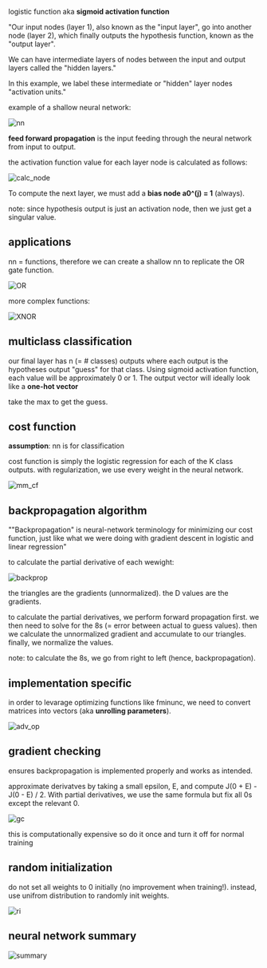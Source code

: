 logistic function aka **sigmoid activation function**

"Our input nodes (layer 1), also known as the "input layer", go into another node (layer 2), which finally outputs the hypothesis function, known as the "output layer".

We can have intermediate layers of nodes between the input and output layers called the "hidden layers."

In this example, we label these intermediate or "hidden" layer nodes "activation units."

example of a shallow neural network:

![nn](https://i.gyazo.com/6628a5ae7c1ae9e77c7bf7d2afc004f6.png)

**feed forward propagation** is the input feeding through the neural network from input to output. 

the activation function value for each layer node is calculated as follows:

![calc_node](https://i.gyazo.com/c9ddd49fb3b8776bdc4508cf2e85d581.png)

To compute the next layer, we must add a **bias node a0^(j) = 1** (always). 

note: since hypothesis output is just an activation node, then we just get a singular value. 

## applications

nn = functions, therefore we can create a shallow nn to replicate the OR gate function.

![OR](https://i.gyazo.com/2416fcff5bf881980857087ed159daf2.png)

more complex functions:

![XNOR](https://i.gyazo.com/0b9c7468119f0cd5a3bf339383e7bc13.png)

## multiclass classification

our final layer has n (= # classes) outputs where each output is the hypotheses output "guess" for that class. Using sigmoid activation function, each value will be approximately 0 or 1. The output vector will ideally look like a **one-hot vector**

take the max to get the guess. 


## cost function

**assumption**: nn is for classification

cost function is simply the logistic regression for each of the K class outputs. with regularization, we use every weight in the neural network. 

![mm_cf](https://i.gyazo.com/a91945958fc9168df3f1ed831848a278.png)

## backpropagation algorithm

""Backpropagation" is neural-network terminology for minimizing our cost function, just like what we were doing with gradient descent in logistic and linear regression"

to calculate the partial derivative of each wewight:

![backprop](https://i.gyazo.com/af7f4504c2751f9dd9685f1ba52d203f.png)

the triangles are the gradients (unnormalized). the D values are the gradients.

to calculate the partial derivatives, we perform forward propagation first. we then need to solve for the 8s (= error between actual to guess values). then we calculate the unnormalized gradient and accumulate to our triangles. finally, we normalize the values.

note: to calculate the 8s, we go from right to left (hence, backpropagation).

## implementation specific
in order to levarage optimizing functions like fminunc, we need to convert matrices into vectors (aka **unrolling parameters**).

![adv_op](https://i.gyazo.com/24acd636e3093577808f4f0c15365afa.png)

## gradient checking

ensures backpropagation is implemented properly and works as intended.

approximate derivatves by taking a small epsilon, E, and compute J(0 + E) - J(0 - E) / 2. With partial derivatives, we use the same formula but fix all 0s except the relevant 0. 

![gc](https://i.gyazo.com/aff33fb9a5b4659b500730fa9462d4e5.png)

this is computationally expensive so do it once and turn it off for normal training

## random initialization

do not set all weights to 0 initially (no improvement when training!). instead, use unifrom distribution to randomly init weights.

![ri](https://i.gyazo.com/d411017feaf597b2ea090fe15a6c271d.png)


## neural network summary

![summary](https://i.gyazo.com/e6691ee2463a7120683458b00df134d7.png)
